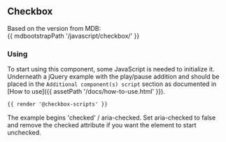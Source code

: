 ## Checkbox

Based on the version from MDB:<br>
{{ mdbootstrapPath '/javascript/checkbox/' }}

### Using

To start using this component, some JavaScript is needed to initialize it.<br>
Underneath a jQuery example with the play/pause addition and should be placed in the `Additional component(s) script` section as documented in [How to use]({{ assetPath '/docs/how-to-use.html' }}).

```html
{{ render '@checkbox-scripts' }}
```

The example begins 'checked' / aria-checked. Set aria-checked to false and remove the checked attribute if you want the element to start unchecked.
